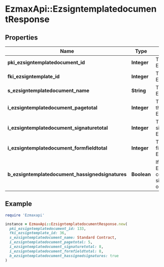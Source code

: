 # EzmaxApi::EzsigntemplatedocumentResponse

## Properties

| Name | Type | Description | Notes |
| ---- | ---- | ----------- | ----- |
| **pki_ezsigntemplatedocument_id** | **Integer** | The unique ID of the Ezsigntemplatedocument |  |
| **fki_ezsigntemplate_id** | **Integer** | The unique ID of the Ezsigntemplate |  |
| **s_ezsigntemplatedocument_name** | **String** | The name of the Ezsigntemplatedocument. |  |
| **i_ezsigntemplatedocument_pagetotal** | **Integer** | The number of pages in the Ezsigntemplatedocument. |  |
| **i_ezsigntemplatedocument_signaturetotal** | **Integer** | The number of total signatures in the Ezsigntemplate. |  |
| **i_ezsigntemplatedocument_formfieldtotal** | **Integer** | The number of total form fields in the Ezsigntemplate. |  |
| **b_ezsigntemplatedocument_hassignedsignatures** | **Boolean** | If the Ezsigntemplatedocument contains signed signatures (From internal or external sources) |  |

## Example

```ruby
require 'Ezmaxapi'

instance = EzmaxApi::EzsigntemplatedocumentResponse.new(
  pki_ezsigntemplatedocument_id: 133,
  fki_ezsigntemplate_id: 36,
  s_ezsigntemplatedocument_name: Standard Contract,
  i_ezsigntemplatedocument_pagetotal: 5,
  i_ezsigntemplatedocument_signaturetotal: 8,
  i_ezsigntemplatedocument_formfieldtotal: 8,
  b_ezsigntemplatedocument_hassignedsignatures: true
)
```

